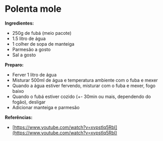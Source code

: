 # Polenta mole

**Ingredientes:**

* 250g de fubá \(meio pacote\)
* 1.5 litro de água
* 1 colher de sopa de manteiga
* Parmesão a gosto
* Sal a gosto

**Preparo:**

* Ferver 1 litro de água
* Misturar 500ml de água e temperatura ambiente com o fuba e mexer
* Quando a água estiver fervendo, misturar com o fuba e mexer, fogo baixo
* Quando o fubá estiver cozido \(+- 30min ou mais, dependendo do fogão\), desligar
* Adicionar manteiga e parmesão

**Referências:**

* [https://www.youtube.com/watch?v=xvpstlq5RbI](https://www.youtube.com/watch?v=xvpstlq5RbI)

